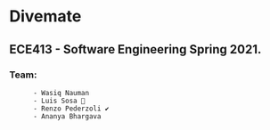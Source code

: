 # Divemate

## ECE413 - Software Engineering Spring 2021. 

### Team: 
          - Wasiq Nauman
          - Luis Sosa 🧐
          - Renzo Pederzoli ✔
          - Ananya Bhargava
